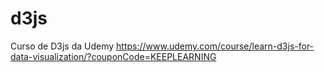 # d3js

Curso de D3js da Udemy https://www.udemy.com/course/learn-d3js-for-data-visualization/?couponCode=KEEPLEARNING